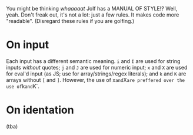 You might be thinking _whaaaaat_ Jolf has a MANUAL OF STYLE!? Well, yeah. Don't freak out, it's not a lot: just a few rules. It makes code more "readable". (Disregard these rules if you are golfing.)

# On input

Each input has a different semantic meaning. `i` and `I` are used for string inputs _without_ quotes; `j` and `J` are used for numeric input; `x` and `X` are used for eval'd input (as JS; use for array/strings/regex literals); and `k` and `K` are arrays without `[` and `]`. However, the use of x` and `X` are preffered over the use of `k` and `K`.

# On identation
(tba)
